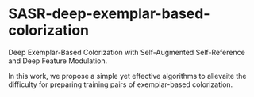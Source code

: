 # SASR-deep-exemplar-based-colorization
Deep Exemplar-Based Colorization with Self-Augmented Self-Reference and Deep Feature Modulation.

In this work, we propose a simple yet effective algorithms to allevaite the difficulty for preparing training pairs of exemplar-based colorization.
